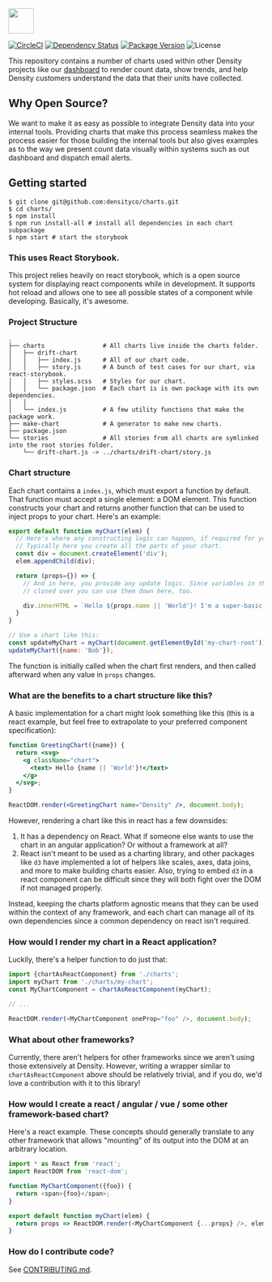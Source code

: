 <img src="https://cdn.rawgit.com/DensityCo/charts/trunk/logo.svg" height="50" />

<br />

[![CircleCI](https://circleci.com/gh/DensityCo/charts.svg?style=svg)](https://circleci.com/gh/DensityCo/charts)
[![Dependency Status](https://david-dm.org/densityco/charts.svg)](https://david-dm.org/densityco/charts)
[![Package Version](https://img.shields.io/npm/v/@density/charts.svg)](https://npmjs.com/@density/charts)
![License](https://img.shields.io/badge/License-MIT-green.svg)

This repository contains a number of charts used within other Density projects like our
[dashboard](https://github.com/densityco/dashboard) to render count data, show trends, and help
Density customers understand the data that their units have collected.

## Why Open Source?
We want to make it as easy as possible to integrate Density data into your internal tools. Providing
charts that make this process seamless makes the process easier for those building the internal
tools but also gives examples as to the way we present count data visually within systems such as
out dashboard and dispatch email alerts.

## Getting started
```
$ git clone git@github.com:densityco/charts.git
$ cd charts/
$ npm install
$ npm run install-all # install all dependencies in each chart subpackage
$ npm start # start the storybook
```

### This uses React Storybook.
This project relies heavily on react storybook, which is a open source system for displaying react
components while in development. It supports hot reload and allows one to see all possible states of
a component while developing. Basically, it's awesome.

### Project Structure
```
.
├── charts                # All charts live inside the charts folder.
│   ├── drift-chart
│   │   ├── index.js      # All of our chart code.
│   │   ├── story.js      # A bunch of test cases for our chart, via react-storybook.
│   │   ├── styles.scss   # Styles for our chart.
│   │   └── package.json  # Each chart is is own package with its own dependencies.
│   │
│   └── index.js          # A few utility functions that make the package work.
├── make-chart            # A generator to make new charts.
├── package.json
└── stories               # All stories from all charts are symlinked into the root stories folder.
    └── drift-chart.js -> ../charts/drift-chart/story.js
```

### Chart structure
Each chart contains a `index.js`, which must export a function by default. That function must accept
a single element: a DOM element. This function constructs your chart and returns another function
that can be used to inject props to your chart. Here's an example:

```javascript
export default function myChart(elem) {
  // Here's where any constructing logic can happen, if required for your chart.
  // Typically here you create all the parts of your chart.
  const div = document.createElement('div');
  elem.appendChild(div);

  return (props={}) => {
    // And in here, you provide any update logic. Since variables in the construting function are
    // closed over you can use them down here, too.

    div.innerHTML = `Hello ${props.name || 'World'}! I'm a super-basic chart!`;
  }
}

// Use a chart like this:
const updateMyChart = myChart(document.getElementById('my-chart-root'));
updateMyChart({name: 'Bob'});
```

The function is initially called when the chart first renders, and then called afterward when any
value in `props` changes.

### What are the benefits to a chart structure like this?
A basic implementation for a chart might look something like this (this is a react example, but feel
free to extrapolate to your preferred component specification):
```jsx
function GreetingChart({name}) {
  return <svg>
    <g className="chart">
      <text> Hello {name || 'World'}!</text>
    </g>
  </svg>;
}

ReactDOM.render(<GreetingChart name="Density" />, document.body);
```

However, rendering a chart like this in react has a few downsides:
1. It has a dependency on React. What if someone else wants to use the chart in an angular
   application? Or without a framework at all?
2. React isn't meant to be used as a charting library, and other packages like `d3` have implemented
   a lot of helpers like scales, axes, data joins, and more to make building charts easier. Also,
   trying to embed `d3` in a react component can be difficult since they will both fight over the
   DOM if not managed properly.

Instead, keeping the charts platform agnostic means that they can be used within the context of any
framework, and each chart can manage all of its own dependencies since a common dependency on react
isn't required.

### How would I render my chart in a React application?
Luckily, there's a helper function to do just that:

```javascript
import {chartAsReactComponent} from './charts';
import myChart from './charts/my-chart';
const MyChartComponent = chartAsReactComponent(myChart);

// ...

ReactDOM.render(<MyChartComponent oneProp="foo" />, document.body);
```

### What about other frameworks?
Currently, there aren't helpers for other frameworks since we aren't using those extensively at
Density. However, writing a wrapper similar to `chartAsReactComponent` above should be relatively
trivial, and if you do, we'd love a contribution with it to this library!

### How would I create a react / angular / vue / some other framework-based chart?
Here's a react example. These concepts should generally translate to any other framework that allows
"mounting" of its output into the DOM at an arbitrary location.

```javascript
import * as React from 'react';
import ReactDOM from 'react-dom';

function MyChartComponent({foo}) {
  return <span>{foo}</span>;
}

export default function myChart(elem) {
  return props => ReactDOM.render(<MyChartComponent {...props} />, elem);
}
```

### How do I contribute code?
See [CONTRIBUTING.md](CONTRIBUTING.md).
